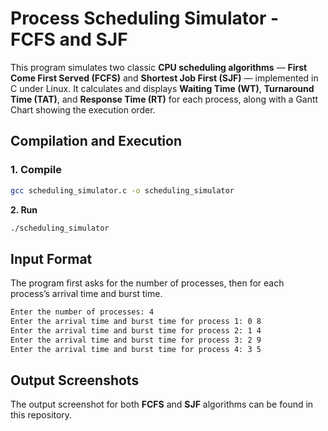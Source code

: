 # Process Scheduling Simulator - FCFS and SJF 

This program simulates two classic **CPU scheduling algorithms** — **First Come First Served (FCFS)** and **Shortest Job First (SJF)** — implemented in C under Linux. It calculates and displays **Waiting Time (WT)**, **Turnaround Time (TAT)**, and **Response Time (RT)** for each process, along with a Gantt Chart showing the execution order. 

## Compilation and Execution 
### **1. Compile**
```bash
gcc scheduling_simulator.c -o scheduling_simulator
```
**2. Run**
```bash
./scheduling_simulator
```

## Input Format 
The program first asks for the number of processes, then for each process’s arrival time and burst time.
```bash
Enter the number of processes: 4
Enter the arrival time and burst time for process 1: 0 8
Enter the arrival time and burst time for process 2: 1 4
Enter the arrival time and burst time for process 3: 2 9
Enter the arrival time and burst time for process 4: 3 5
```

## Output Screenshots
The output screenshot for both **FCFS** and **SJF** algorithms can be found in this repository.
